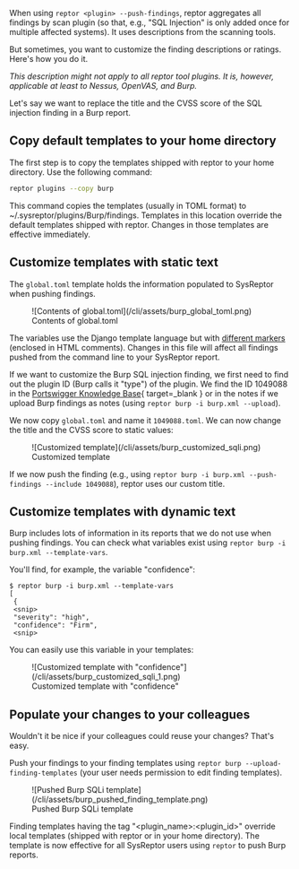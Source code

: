 When using `reptor <plugin> --push-findings`, reptor aggregates all findings by scan plugin (so that, e.g., "SQL Injection" is only added once for multiple affected systems). It uses descriptions from the scanning tools.

But sometimes, you want to customize the finding descriptions or ratings. Here's how you do it.

*This description might not apply to all reptor tool plugins. It is, however, applicable at least to Nessus, OpenVAS, and Burp.*

Let's say we want to replace the title and the CVSS score of the SQL injection finding in a Burp report.

## Copy default templates to your home directory

The first step is to copy the templates shipped with reptor to your home directory. Use the following command:

```bash
reptor plugins --copy burp
```

This command copies the templates (usually in TOML format) to ~/.sysreptor/plugins/Burp/findings. Templates in this location override the default templates shipped with reptor. Changes in those templates are effective immediately. 

## Customize templates with static text
The `global.toml` template holds the information populated to SysReptor when pushing findings.

<figure markdown="span">
 ![Contents of global.toml](/cli/assets/burp_global_toml.png)
  <figcaption>Contents of global.toml</figcaption>
</figure>

The variables use the Django template language but with [different markers](/cli/writing-plugins/tools/#formatting-tool-output) (enclosed in HTML comments). Changes in this file will affect all findings pushed from the command line to your SysReptor report.

If we want to customize the Burp SQL injection finding, we first need to find out the plugin ID (Burp calls it "type") of the plugin. We find the ID 1049088 in the [Portswigger Knowledge Base](https://portswigger.net/kb/issues/00100200_sql-injection){ target=_blank } or in the notes if we upload Burp findings as notes (using `reptor burp -i burp.xml --upload`).

We now copy `global.toml` and name it `1049088.toml`. We can now change the title and the CVSS score to static values:

<figure markdown="span">
 ![Customized template](/cli/assets/burp_customized_sqli.png)
  <figcaption>Customized template</figcaption>
</figure>

If we now push the finding (e.g., using `reptor burp -i burp.xml --push-findings --include 1049088`), reptor uses our custom title.

## Customize templates with dynamic text
Burp includes lots of information in its reports that we do not use when pushing findings. You can check what variables exist using `reptor burp -i burp.xml --template-vars`.

You'll find, for example, the variable "confidence":

```
$ reptor burp -i burp.xml --template-vars
[
 {
 <snip>
 "severity": "high",
 "confidence": "Firm",
 <snip>
```

You can easily use this variable in your templates:

<figure markdown="span">
 ![Customized template with "confidence"](/cli/assets/burp_customized_sqli_1.png)
  <figcaption>Customized template with "confidence"</figcaption>
</figure>

## Populate your changes to your colleagues
Wouldn't it be nice if your colleagues could reuse your changes? That's easy.

Push your findings to your finding templates using `reptor burp --upload-finding-templates` (your user needs permission to edit finding templates).

<figure markdown="span">
 ![Pushed Burp SQLi template](/cli/assets/burp_pushed_finding_template.png)
  <figcaption>Pushed Burp SQLi template</figcaption>
</figure>

Finding templates having the tag "<plugin_name>:<plugin_id>" override local templates (shipped with reptor or in your home directory). The template is now effective for all SysReptor users using `reptor` to push Burp reports.

